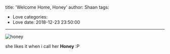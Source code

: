 title: 'Welcome Home, Honey'
author: Shaan
tags:
  - Love
categories:
  - Love
date: 2018-12-23 23:50:00
---

![honey](\images\honey.png)

she likes it when i call her <strong>Honey</strong> :P